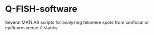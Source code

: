 # Q-FISH-software
Several MATLAB scripts for analyzing telomere spots from confocal or epifluorescence Z-stacks
